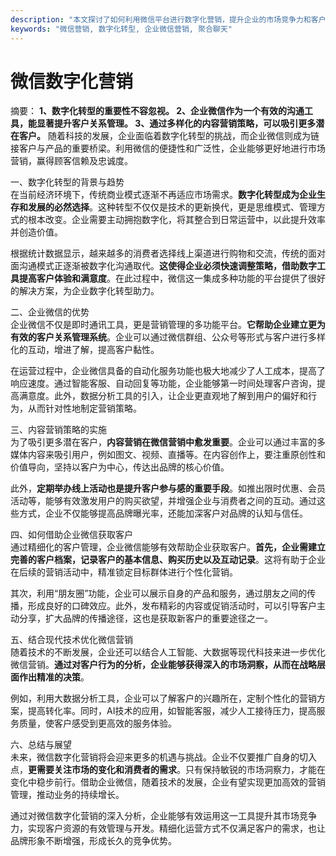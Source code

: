 ```yaml
---
description: "本文探讨了如何利用微信平台进行数字化营销，提升企业的市场竞争力和客户粘性。"
keywords: "微信营销, 数字化转型, 企业微信营销, 聚合聊天"
---
```

# 微信数字化营销

摘要： 
**1、数字化转型的重要性不容忽视。 2、企业微信作为一个有效的沟通工具，能显著提升客户关系管理。 3、通过多样化的内容营销策略，可以吸引更多潜在客户。** 随着科技的发展，企业面临着数字化转型的挑战，而企业微信则成为链接客户与产品的重要桥梁。利用微信的便捷性和广泛性，企业能够更好地进行市场营销，赢得顾客信赖及忠诚度。

一、数字化转型的背景与趋势  
在当前经济环境下，传统商业模式逐渐不再适应市场需求。**数字化转型成为企业生存和发展的必然选择**。这种转型不仅仅是技术的更新换代，更是思维模式、管理方式的根本改变。企业需要主动拥抱数字化，将其整合到日常运营中，以此提升效率并创造价值。

根据统计数据显示，越来越多的消费者选择线上渠道进行购物和交流，传统的面对面沟通模式正逐渐被数字化沟通取代。**这使得企业必须快速调整策略，借助数字工具提高客户体验和满意度**。在此过程中，微信这一集成多种功能的平台提供了很好的解决方案，为企业数字化转型助力。

二、企业微信的优势  
企业微信不仅是即时通讯工具，更是营销管理的多功能平台。**它帮助企业建立更为有效的客户关系管理系统**。企业可以通过微信群组、公众号等形式与客户进行多样化的互动，增进了解，提高客户黏性。

在运营过程中，企业微信具备的自动化服务功能也极大地减少了人工成本，提高了响应速度。通过智能客服、自动回复等功能，企业能够第一时间处理客户咨询，提高满意度。此外，数据分析工具的引入，让企业更直观地了解到用户的偏好和行为，从而针对性地制定营销策略。

三、内容营销策略的实施  
为了吸引更多潜在客户，**内容营销在微信营销中愈发重要**。企业可以通过丰富的多媒体内容来吸引用户，例如图文、视频、直播等。在内容创作上，要注重原创性和价值导向，坚持以客户为中心，传达出品牌的核心价值。

此外，**定期举办线上活动也是提升客户参与感的重要手段**。如推出限时优惠、会员活动等，能够有效激发用户的购买欲望，并增强企业与消费者之间的互动。通过这些方式，企业不仅能够提高品牌曝光率，还能加深客户对品牌的认知与信任。

四、如何借助企业微信获取客户  
通过精细化的客户管理，企业微信能够有效帮助企业获取客户。**首先，企业需建立完善的客户档案，记录客户的基本信息、购买历史以及互动记录**。这将有助于企业在后续的营销活动中，精准锁定目标群体进行个性化营销。

其次，利用“朋友圈”功能，企业可以展示自身的产品和服务，通过朋友之间的传播，形成良好的口碑效应。此外，发布精彩的内容或促销活动时，可以引导客户主动分享，扩大品牌的传播途径，这也是获取新客户的重要途径之一。

五、结合现代技术优化微信营销  
随着技术的不断发展，企业还可以结合人工智能、大数据等现代科技来进一步优化微信营销。**通过对客户行为的分析，企业能够获得深入的市场洞察，从而在战略层面作出精准的决策**。

例如，利用大数据分析工具，企业可以了解客户的兴趣所在，定制个性化的营销方案，提高转化率。同时，AI技术的应用，如智能客服，减少人工接待压力，提高服务质量，使客户感受到更高效的服务体验。

六、总结与展望  
未来，微信数字化营销将会迎来更多的机遇与挑战。企业不仅要推广自身的切入点，**更需要关注市场的变化和消费者的需求**。只有保持敏锐的市场洞察力，才能在变化中稳步前行。借助企业微信，随着技术的发展，企业有望实现更加高效的营销管理，推动业务的持续增长。

通过对微信数字化营销的深入分析，企业能够有效运用这一工具提升其市场竞争力，实现客户资源的有效管理与开发。精细化运营方式不仅满足客户的需求，也让品牌形象不断增强，形成长久的竞争优势。
